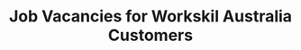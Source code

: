 ---
layout: child_layout/jobs
title: Job Vacancies for Workskil Australia Customers
permalink: /for-individuals/customer-information/job-vacancies-for-workskil-australia-customers/
hero: /assets/img/content/hero/hero-5.jpg
lead: |
  This is a list of the current vacancies we are assisting to fill. If you are a Workskil Australia customer please call your Consultant or local Workskil Australia site and quote the ‘reference number’ of the role you are interested in learning more about. To find the contact number for your local site, <a href="#">please click here.</a>
---